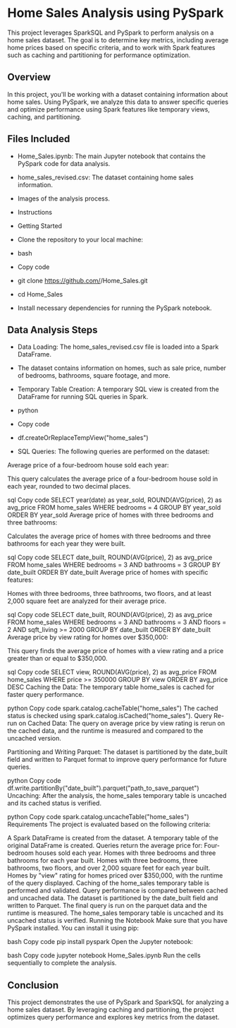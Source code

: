 # Home Sales Analysis using PySpark
This project leverages SparkSQL and PySpark to perform analysis on a home sales dataset. The goal is to determine key metrics, including average home prices based on specific criteria, and to work with Spark features such as caching and partitioning for performance optimization.

## Overview
In this project, you'll be working with a dataset containing information about home sales. Using PySpark, we analyze this data to answer specific queries and optimize performance using Spark features like temporary views, caching, and partitioning.

## Files Included
- Home_Sales.ipynb: The main Jupyter notebook that contains the PySpark code for data analysis.
- home_sales_revised.csv: The dataset containing home sales information.
- Images of the analysis process.
- Instructions
- Getting Started
- Clone the repository to your local machine:

- bash
- Copy code
- git clone https://github.com/<your-username>/Home_Sales.git
- cd Home_Sales
- Install necessary dependencies for running the PySpark notebook.

## Data Analysis Steps
- Data Loading: The home_sales_revised.csv file is loaded into a Spark DataFrame.

- The dataset contains information on homes, such as sale price, number of bedrooms, bathrooms, square footage, and more.
- Temporary Table Creation: A temporary SQL view is created from the DataFrame for running SQL queries in Spark.

- python
- Copy code
- df.createOrReplaceTempView("home_sales")
- SQL Queries: The following queries are performed on the dataset:

Average price of a four-bedroom house sold each year:

This query calculates the average price of a four-bedroom house sold in each year, rounded to two decimal places.

sql
Copy code
SELECT year(date) as year_sold, ROUND(AVG(price), 2) as avg_price
FROM home_sales
WHERE bedrooms = 4
GROUP BY year_sold
ORDER BY year_sold
Average price of homes with three bedrooms and three bathrooms:

Calculates the average price of homes with three bedrooms and three bathrooms for each year they were built.

sql
Copy code
SELECT date_built, ROUND(AVG(price), 2) as avg_price
FROM home_sales
WHERE bedrooms = 3 AND bathrooms = 3
GROUP BY date_built
ORDER BY date_built
Average price of homes with specific features:

Homes with three bedrooms, three bathrooms, two floors, and at least 2,000 square feet are analyzed for their average price.

sql
Copy code
SELECT date_built, ROUND(AVG(price), 2) as avg_price
FROM home_sales
WHERE bedrooms = 3 AND bathrooms = 3 AND floors = 2 AND sqft_living >= 2000
GROUP BY date_built
ORDER BY date_built
Average price by view rating for homes over $350,000:

This query finds the average price of homes with a view rating and a price greater than or equal to $350,000.

sql
Copy code
SELECT view, ROUND(AVG(price), 2) as avg_price
FROM home_sales
WHERE price >= 350000
GROUP BY view
ORDER BY avg_price DESC
Caching the Data: The temporary table home_sales is cached for faster query performance.

python
Copy code
spark.catalog.cacheTable("home_sales")
The cached status is checked using spark.catalog.isCached("home_sales").
Query Re-run on Cached Data: The query on average price by view rating is rerun on the cached data, and the runtime is measured and compared to the uncached version.

Partitioning and Writing Parquet: The dataset is partitioned by the date_built field and written to Parquet format to improve query performance for future queries.

python
Copy code
df.write.partitionBy("date_built").parquet("path_to_save_parquet")
Uncaching: After the analysis, the home_sales temporary table is uncached and its cached status is verified.

python
Copy code
spark.catalog.uncacheTable("home_sales")
Requirements
The project is evaluated based on the following criteria:

A Spark DataFrame is created from the dataset.
A temporary table of the original DataFrame is created.
Queries return the average price for:
Four-bedroom houses sold each year.
Homes with three bedrooms and three bathrooms for each year built.
Homes with three bedrooms, three bathrooms, two floors, and over 2,000 square feet for each year built.
Homes by "view" rating for homes priced over $350,000, with the runtime of the query displayed.
Caching of the home_sales temporary table is performed and validated.
Query performance is compared between cached and uncached data.
The dataset is partitioned by the date_built field and written to Parquet.
The final query is run on the parquet data and the runtime is measured.
The home_sales temporary table is uncached and its uncached status is verified.
Running the Notebook
Make sure that you have PySpark installed. You can install it using pip:

bash
Copy code
pip install pyspark
Open the Jupyter notebook:

bash
Copy code
jupyter notebook Home_Sales.ipynb
Run the cells sequentially to complete the analysis.

## Conclusion
This project demonstrates the use of PySpark and SparkSQL for analyzing a home sales dataset. By leveraging caching and partitioning, the project optimizes query performance and explores key metrics from the dataset.
